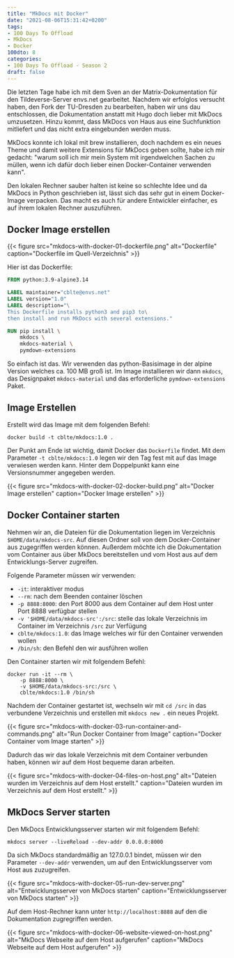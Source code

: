 ```yaml
---
title: "MkDocs mit Docker"
date: "2021-08-06T15:31:42+0200"
tags:
- 100 Days To Offload
- MkDocs
- Docker
100dto: 8
categories:
- 100 Days To Offload - Season 2
draft: false
---
```


Die letzten Tage habe ich mit dem Sven an der Matrix-Dokumentation für den Tildeverse-Server envs.net gearbeitet. Nachdem wir erfolglos versucht haben, den Fork der TU-Dresden zu bearbeiten, haben wir uns dau entschlossen, die Dokumentation anstatt mit Hugo doch lieber mit MkDocs umzusetzen. Hinzu kommt, dass MkDocs von Haus aus eine Suchfunktion mitliefert und das nicht extra eingebunden werden muss.

MkDocs konnte ich lokal mit brew installieren, doch nachdem es ein neues Theme und damit weitere Extensions für MkDocs geben sollte, habe ich mir gedacht: "warum soll ich mir mein System mit irgendwelchen Sachen zu müllen, wenn ich dafür doch lieber einen Docker-Container verwenden kann".

Den lokalen Rechner sauber halten ist keine so schlechte Idee und da MkDocs in Python geschrieben ist, lässt sich das sehr gut in einem Docker-Image verpacken. Das macht es auch für andere Entwickler einfacher, es auf ihrem lokalen Rechner auszuführen.

## Docker Image erstellen

{{< figure src="mkdocs-with-docker-01-dockerfile.png" alt="Dockerfile" caption="Dockerfile im Quell-Verzeichnis" >}}

Hier ist das Dockerfile:

```Dockerfile
FROM python:3.9-alpine3.14

LABEL maintainer="cblte@envs.net"
LABEL version="1.0"
LABEL description="\
This Dockerfile installs python3 and pip3 to\
then install and run MkDocs with several extensions."

RUN pip install \
    mkdocs \
    mkdocs-material \
    pymdown-extensions
```

So einfach ist das. Wir verwenden das python-Basisimage in der alpine Version welches ca. 100 MB groß ist. Im Image installieren wir dann `mkdocs`, das Designpaket `mkdocs-material` und das erforderliche `pymdown-extensions` Paket.

## Image Erstellen

Erstellt wird das Image mit dem folgenden Befehl:

`docker build -t cblte/mkdocs:1.0 .`

Der Punkt am Ende ist wichtig, damit Docker das `Dockerfile` findet. Mit dem Parameter `-t cblte/mkdocs:1.0` legen wir den Tag fest mit auf das Image verwiesen werden kann. Hinter dem Doppelpunkt kann eine Versionsnummer angegeben werden.

{{< figure src="mkdocs-with-docker-02-docker-build.png" alt="Docker Image erstellen" caption="Docker Image erstellen" >}}

## Docker Container starten

Nehmen wir an, die Dateien für die Dokumentation liegen im Verzeichnis `$HOME/data/mkdocs-src`. Auf diesen Ordner soll von dem Docker-Container aus zugegriffen werden können. Außerdem möchte ich die Dokumentation vom Container aus über MkDocs bereitstellen und vom Host aus auf dem Entwicklungs-Server zugreifen.

Folgende Parameter müssen wir verwenden:

- `-it`: interaktiver modus
- `--rm`: nach dem Beenden container löschen
- `-p 8888:8000`: den Port 8000 aus dem Container auf dem Host unter Port 8888 verfügbar stellen
- `-v '$HOME/data/mkdocs-src':/src`: stelle das lokale Verzeichnis im Container im Verzeichnis `/src` zur Verfügung
- `cblte/mkdocs:1.0`: das Image welches wir für den Container verwenden wollen
- `/bin/sh`: den Befehl den wir ausführen wollen

Den Container starten wir mit folgendem Befehl:

```Shell
docker run -it --rm \
    -p 8888:8000 \
    -v $HOME/data/mkdocs-src:/src \
    cblte/mkdocs:1.0 /bin/sh
```

Nachdem der Container gestartet ist, wechseln wir mit `cd /src` in das verbundene Verzeichnis und erstellen mit `mkdocs new .` ein neues Projekt.

{{< figure src="mkdocs-with-docker-03-run-container-and-commands.png" alt="Run Docker Container from Image" caption="Docker Container vom Image starten" >}}

Dadurch das wir das lokale Verzeichnis mit dem Container verbunden haben, können wir auf dem Host bequeme daran arbeiten.

{{< figure src="mkdocs-with-docker-04-files-on-host.png" alt="Dateien wurden im Verzeichnis auf dem Host erstellt." caption="Dateien wurden im Verzeichnis auf dem Host erstellt." >}}

## MkDocs Server starten

Den MkDocs Entwicklungsserver starten wir mit folgendem Befehl:

`mkdocs server --liveReload --dev-addr 0.0.0.0:8000`

Da sich MkDocs standardmäßig an 127.0.0.1 bindet, müssen wir den Parameter `--dev-addr` verwenden, um auf den Entwicklungsserver vom Host aus zuzugreifen.

{{< figure src="mkdocs-with-docker-05-run-dev-server.png" alt="Entwicklungsserver von MkDocs starten" caption="Entwicklungsserver von MkDocs starten" >}}

Auf dem Host-Rechner kann unter `http://localhost:8888` auf den die Dokumentation zugregriffen werden.

{{< figure src="mkdocs-with-docker-06-website-viewed-on-host.png" alt="MkDocs Webseite auf dem Host aufgerufen" caption="MkDocs Webseite auf dem Host aufgerufen" >}}

<!--more-->
